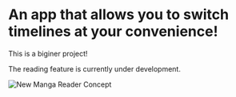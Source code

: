 <h1>An app that allows you to switch timelines at your convenience!</h1>

<p>This is a biginer project!

The reading feature is currently under development.</p>

![New Manga Reader Concept](https://github.com/Loup-1234/An-Other-Manga-App/assets/86883476/1f3808b7-6d53-4f49-b023-eeb88261dfba)
